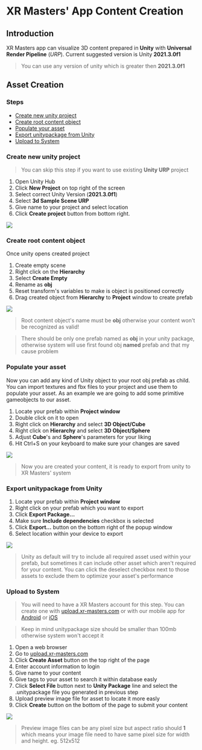 # XR Masters' App Content Creation

## Introduction
XR Masters app can visualize 3D content prepared in **Unity** with **Universal Render Pipeline** (*URP*). Current suggested version is Unity **2021.3.0f1**

> You can use any version of unity which is greater then **2021.3.0f1**

## Asset Creation
### Steps
- [Create new unity project](#create-new-unity-project)
- [Create root content object](#create-root-content-object)
- [Populate your asset](#populate-your-asset)
- [Export unitypackage from Unity](#export-unitypackage-from-unity)
- [Upload to System](#upload-to-system)

### Create new unity project
> You can skip this step if you want to use existing **Unity URP** project
1. Open Unity Hub
2. Click **New Project** on top right of the screen
3. Select correct Unity Version (**2021.3.0f1**)
4. Select **3d Sample Scene URP**
5. Give name to your project and select location
6. Click **Create project** button from bottom right.

![](https://public.3.basecamp.com/p/1xe7HT3CozGKDCCSas3azpzJ/upload/download/create-project.gif)

### Create root content object

Once unity opens created project

1. Create empty scene
2. Right click on the **Hierarchy**
3. Select **Create Empty**
4. Rename as **obj**
5. Reset transform's variables to make is object is positioned correctly
5. Drag created object from **Hierarchy** to **Project** window to create prefab

![](https://public.3.basecamp.com/p/btn7NEC5LiBQ6NrQZKs9bixQ/upload/download/create-root-object.gif)

> Root content object's name must be **obj** otherwise your content won't be recognized as valid!

> There should be only one prefab named as **obj** in your unity package, otherwise system will use first found obj **named** prefab and that my cause problem

### Populate your asset

Now you can add any kind of Unity object to your root obj prefab as child. You can import textures and fbx files to your project and use them to populate your asset. As an example we are going to add some primitive gameobjects to our asset.

1. Locate your prefab within **Project window**
2. Double click on it to open
3. Right click on **Hierarchy** and select **3D Object/Cube**
4. Right click on **Hierarchy** and select **3D Object/Sphere**
5. Adjust **Cube**'s and **Sphere**'s parameters for your liking
6. Hit Ctrl+S on your keyboard to make sure your changes are saved

![](https://public.3.basecamp.com/p/Bf6z5X9qYvVUbKmHHV2XH2ac/upload/download/populate-content.gif)

> Now you are created your content, it is ready to export from unity to XR Masters' system

### Export unitypackage from Unity

1. Locate your prefab within **Project window**
2. Right click on your prefab which you want to export
3. Click **Export Package...**
4. Make sure **Include dependencies** checkbox is selected
5. Click **Export...** button on the bottom right of the popup window
6. Select location within your device to export

![](https://public.3.basecamp.com/p/VH5tqKq1udK1MvQjBE1phR6F/upload/download/export-unitypackage.gif)

> Unity as default will try to include all required asset used within your prefab, but sometimes it can include other asset which aren't required for your content. You can click the deselect checkbox next to those assets to exclude them to optimize your asset's performance

### Upload to System

> You will need to have a XR Masters account for this step. You can create one with [upload.xr-masters.com](https://upload.xr-masters.com) or with our mobile app for [Android](https://play.google.com/store/apps/details?id=com.xrmasters.spatialbrowser&gl=TR) or [iOS](https://apps.apple.com/us/app/xr-masters/id1559938370)

> Keep in mind unitypackage size should be smaller than 100mb otherwise system won't accept it

1. Open a web browser
2. Go to [upload.xr-masters.com](https://upload.xr-masters.com)
3. Click **Create Asset** button on the top right of the page
4. Enter account information to login
5. Give name to your content
6. Give tags to your asset to search it within database easly
7. Click **Select File** button next to **Unity Package** line and select the .unitypackage file you generated in previous step
8. Upload preview image file for asset to locate it more easly
9. Click **Create** button on the bottom of the page to submit your content

![](https://public.3.basecamp.com/p/bjEyCJBdvCFWhPUwkTsXgnDU/upload/download/upload-content.gif)

> Preview image files can be any pixel size but aspect ratio should **1** which means your image file need to have same pixel size for width and height. eg. 512x512

